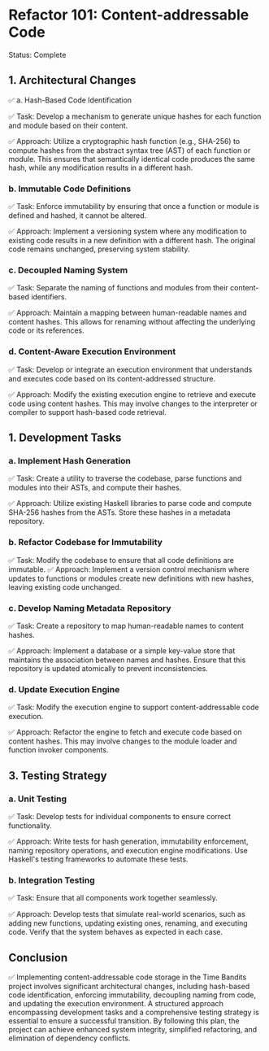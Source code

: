 # Refactor 101: Content-addressable Code

Status: Complete

## 1. Architectural Changes

✅ a. Hash-Based Code Identification

✅ Task: Develop a mechanism to generate unique hashes for each function and module based on their content.​

✅ Approach: Utilize a cryptographic hash function (e.g., SHA-256) to compute hashes from the abstract syntax tree (AST) of each function or module. This ensures that semantically identical code produces the same hash, while any modification results in a different hash.​

### b. Immutable Code Definitions

✅ Task: Enforce immutability by ensuring that once a function or module is defined and hashed, it cannot be altered.​

✅ Approach: Implement a versioning system where any modification to existing code results in a new definition with a different hash. The original code remains unchanged, preserving system stability.​

### c. Decoupled Naming System

✅ Task: Separate the naming of functions and modules from their content-based identifiers.​

✅ Approach: Maintain a mapping between human-readable names and content hashes. This allows for renaming without affecting the underlying code or its references.​

### d. Content-Aware Execution Environment

✅ Task: Develop or integrate an execution environment that understands and executes code based on its content-addressed structure.​

✅ Approach: Modify the existing execution engine to retrieve and execute code using content hashes. This may involve changes to the interpreter or compiler to support hash-based code retrieval.​

## 1. Development Tasks

### a. Implement Hash Generation

✅ Task: Create a utility to traverse the codebase, parse functions and modules into their ASTs, and compute their hashes.​

✅ Approach: Utilize existing Haskell libraries to parse code and compute SHA-256 hashes from the ASTs. Store these hashes in a metadata repository.​

### b. Refactor Codebase for Immutability

✅ Task: Modify the codebase to ensure that all code definitions are immutable.​
✅ Approach: Implement a version control mechanism where updates to functions or modules create new definitions with new hashes, leaving existing code unchanged.​

### c. Develop Naming Metadata Repository

✅ Task: Create a repository to map human-readable names to content hashes.​

✅ Approach: Implement a database or a simple key-value store that maintains the association between names and hashes. Ensure that this repository is updated atomically to prevent inconsistencies.​

### d. Update Execution Engine

✅ Task: Modify the execution engine to support content-addressable code execution.​

✅ Approach: Refactor the engine to fetch and execute code based on content hashes. This may involve changes to the module loader and function invoker components.​

## 3. Testing Strategy

### a. Unit Testing

✅ Task: Develop tests for individual components to ensure correct functionality.​

✅ Approach: Write tests for hash generation, immutability enforcement, naming repository operations, and execution engine modifications. Use Haskell's testing frameworks to automate these tests.​

### b. Integration Testing

✅ Task: Ensure that all components work together seamlessly.​

✅ Approach: Develop tests that simulate real-world scenarios, such as adding new functions, updating existing ones, renaming, and executing code. Verify that the system behaves as expected in each case.​

## Conclusion

✅ Implementing content-addressable code storage in the Time Bandits project involves significant architectural changes, including hash-based code identification, enforcing immutability, decoupling naming from code, and updating the execution environment. A structured approach encompassing development tasks and a comprehensive testing strategy is essential to ensure a successful transition. By following this plan, the project can achieve enhanced system integrity, simplified refactoring, and elimination of dependency conflicts.